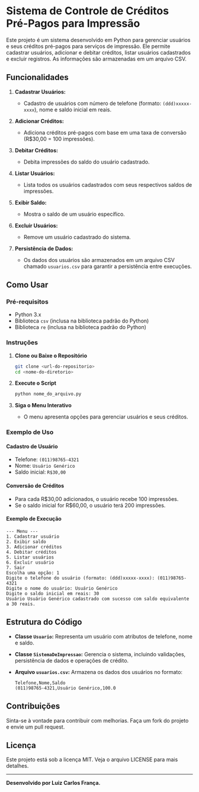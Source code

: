 # Sistema de Controle de Créditos Pré-Pagos para Impressão

Este projeto é um sistema desenvolvido em Python para gerenciar usuários e seus créditos pré-pagos para serviços de impressão. Ele permite cadastrar usuários, adicionar e debitar créditos, listar usuários cadastrados e excluir registros. As informações são armazenadas em um arquivo CSV.

## Funcionalidades

1. **Cadastrar Usuários:**
   - Cadastro de usuários com número de telefone (formato: `(ddd)xxxxx-xxxx`), nome e saldo inicial em reais.

2. **Adicionar Créditos:**
   - Adiciona créditos pré-pagos com base em uma taxa de conversão (R$30,00 = 100 impressões).

3. **Debitar Créditos:**
   - Debita impressões do saldo do usuário cadastrado.

4. **Listar Usuários:**
   - Lista todos os usuários cadastrados com seus respectivos saldos de impressões.

5. **Exibir Saldo:**
   - Mostra o saldo de um usuário específico.

6. **Excluir Usuários:**
   - Remove um usuário cadastrado do sistema.

7. **Persistência de Dados:**
   - Os dados dos usuários são armazenados em um arquivo CSV chamado `usuarios.csv` para garantir a persistência entre execuções.

## Como Usar

### Pré-requisitos
- Python 3.x
- Biblioteca `csv` (inclusa na biblioteca padrão do Python)
- Biblioteca `re` (inclusa na biblioteca padrão do Python)

### Instruções

1. **Clone ou Baixe o Repositório**
   ```bash
   git clone <url-do-repositorio>
   cd <nome-do-diretorio>
   ```

2. **Execute o Script**
   ```bash
   python nome_do_arquivo.py
   ```

3. **Siga o Menu Interativo**
   - O menu apresenta opções para gerenciar usuários e seus créditos.

### Exemplo de Uso

#### Cadastro de Usuário
- Telefone: `(011)98765-4321`
- Nome: `Usuário Genérico`
- Saldo inicial: `R$30,00`

#### Conversão de Créditos
- Para cada R$30,00 adicionados, o usuário recebe 100 impressões.
- Se o saldo inicial for R$60,00, o usuário terá 200 impressões.

#### Exemplo de Execução
```text
--- Menu ---
1. Cadastrar usuário
2. Exibir saldo
3. Adicionar créditos
4. Debitar créditos
5. Listar usuários
6. Excluir usuário
7. Sair
Escolha uma opção: 1
Digite o telefone do usuário (formato: (ddd)xxxxx-xxxx): (011)98765-4321
Digite o nome do usuário: Usuário Genérico
Digite o saldo inicial em reais: 30
Usuário Usuário Genérico cadastrado com sucesso com saldo equivalente a 30 reais.
```

## Estrutura do Código

- **Classe `Usuario`:**
  Representa um usuário com atributos de telefone, nome e saldo.

- **Classe `SistemaDeImpressao`:**
  Gerencia o sistema, incluindo validações, persistência de dados e operações de crédito.

- **Arquivo `usuarios.csv`:**
  Armazena os dados dos usuários no formato:
  ```csv
  Telefone,Nome,Saldo
  (011)98765-4321,Usuário Genérico,100.0
  ```

## Contribuições

Sinta-se à vontade para contribuir com melhorias. Faça um fork do projeto e envie um pull request.

## Licença

Este projeto está sob a licença MIT. Veja o arquivo LICENSE para mais detalhes.

---

**Desenvolvido por Luiz Carlos França.**
